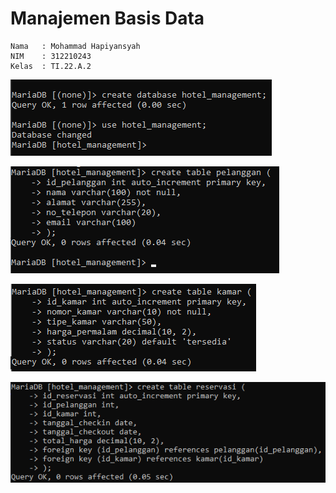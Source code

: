 # Manajemen Basis Data
```
Nama   : Mohammad Hapiyansyah
NIM    : 312210243
Kelas  : TI.22.A.2
```

![P1](pict/P1.png)

![P2](pict/P2.png)

![P3](pict/P3.png)

![P4](pict/P4.png)
